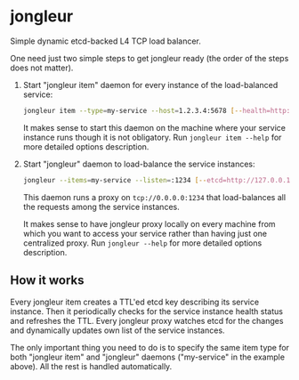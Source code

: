 # jongleur
Simple dynamic etcd-backed L4 TCP load balancer.

One need just two simple steps to get jongleur ready (the order of the steps does not matter).

1. Start "jongleur item" daemon for every instance of the load-balanced service:

   ```sh
   jongleur item --type=my-service --host=1.2.3.4:5678 [--health=http://1.2.3.4:999/healthStatus] [--etcd=http://127.0.0.1:2379]
   ```
   
   It makes sense to start this daemon on the machine where your service instance runs though it is not obligatory.
   Run `jongleur item --help` for more detailed options description.
   
2. Start "jongleur" daemon to load-balance the service instances:
   
   ```sh
   jongleur --items=my-service --listen=:1234 [--etcd=http://127.0.0.1:2379]
   ```
   
   This daemon runs a proxy on `tcp://0.0.0.0:1234` that load-balances all the requests among the service instances.
   
   It makes sense to have jongleur proxy locally on every machine from which you want to access your service rather than having just one centralized proxy.
   Run `jongleur --help` for more detailed options description.
   
## How it works

Every jongleur item creates a TTL'ed etcd key describing its service instance. Then it periodically checks for the service instance health status and refreshes the TTL.
Every jongleur proxy watches etcd for the changes and dynamically updates own list of the service instances.

The only important thing you need to do is to specify the same item type for both "jongleur item" and "jongleur" daemons ("my-service" in the example above). All the rest is handled automatically.
